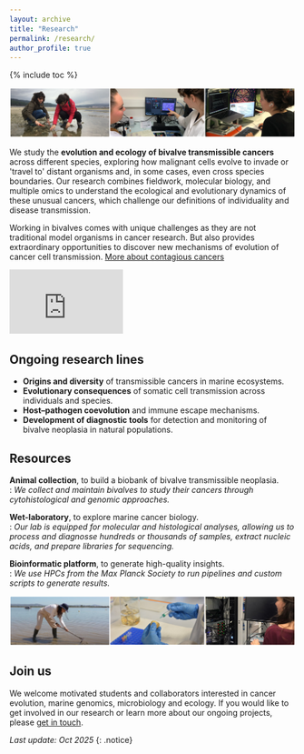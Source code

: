 ```yaml
---
layout: archive
title: "Research"
permalink: /research/
author_profile: true
---
```

<!---to comment---> 
{% include toc %}

<img src='/images/TiraFotos_research-1_AliciaLBruzos.png'>  

We study the **evolution and ecology of bivalve transmissible cancers** across different species, exploring how malignant cells evolve to invade or 'travel to' distant organisms and, in some cases, even cross species boundaries. Our research combines fieldwork, molecular biology, and multiple omics to understand the ecological and evolutionary dynamics of these unusual cancers, which challenge our definitions of individuality and disease transmission.  

Working in bivalves comes with unique challenges as they are not traditional model organisms in cancer research. But also provides extraordinary opportunities to discover new mechanisms of evolution of cancer cell transmission. [More about contagious cancers](https://albruzos.github.io/research-topic/)  

<iframe width="200" height="113" src="https://www.youtube.com/embed/faL_ALYuP4I?si=0vMFDQbHWtwbfhm_" title="YouTube video player" frameborder="0" allow="accelerometer; autoplay; clipboard-write; encrypted-media; gyroscope; picture-in-picture; web-share" referrerpolicy="strict-origin-when-cross-origin" allowfullscreen></iframe>

Ongoing research lines
-------
- **Origins and diversity** of transmissible cancers in marine ecosystems.  
- **Evolutionary consequences** of somatic cell transmission across individuals and species.  
- **Host–pathogen coevolution** and immune escape mechanisms.  
- **Development of diagnostic tools** for detection and monitoring of bivalve neoplasia in natural populations.  

Resources
-------
**Animal collection**, to build a biobank of bivalve transmissible neoplasia.  
:   _We collect and maintain bivalves to study their cancers through cytohistological and genomic approaches._  
  
**Wet-laboratory**, to explore marine cancer biology.  
:   _Our lab is equipped for molecular and histological analyses, allowing us to process and diagnosse hundreds or thousands of samples, extract nucleic acids, and prepare libraries for sequencing._  
  
**Bioinformatic platform**, to generate high-quality insights.  
:   _We use HPCs from the Max Planck Society to run pipelines and custom scripts to generate results._  

<img src='/images/TiraFotos_research-2_AliciaLBruzos.png'>  

Join us
-------
We welcome motivated students and collaborators interested in cancer evolution, marine genomics, microbiology and ecology. If you would like to get involved in our research or learn more about our ongoing projects, please [get in touch](https://albruzos.github.io/contact).  

_Last update: Oct 2025_
{: .notice}
